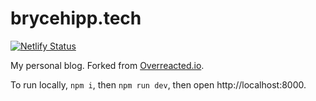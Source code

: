 # brycehipp.tech

[![Netlify Status](https://api.netlify.com/api/v1/badges/a1615162-95c3-4b19-941c-d66a5efc91e2/deploy-status)](https://app.netlify.com/sites/brycehipp/deploys)

My personal blog. Forked from [Overreacted.io](https://github.com/gaearon/overreacted.io).

To run locally, `npm i`, then `npm run dev`, then open http://localhost:8000.
